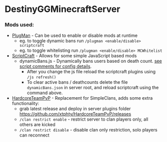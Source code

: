# DestinyGGMinecraftServer

### Mods used:
- [PlugMan](http://dev.bukkit.org/bukkit-plugins/plugman/) - Can be used to enable or disable mods at runtime
  - eg. to toggle dynamic bans run `/plugman <enable/disable> scriptcraft`
  - eg. to toggle whitelisting run `/plugman <enable/disable> MCWhitelist`
- [ScriptCraft](https://github.com/walterhiggins/ScriptCraft) - Allows for some simple JavaScript based mods 
  - dynamicBans.js - Dynamically bans users based on death count. [see script comments for config details](https://github.com/xtphty/DestinyGGMinecraftServer/blob/master/scriptcraft/plugins/dynamicBans.js).    
    - After you change the js file reload the scriptcraft plugins using `/js refresh()`
    - To clear active bans / deathcounts delete the file `dynamicBans.json` in server root, and reload scriptcraft using the command above.
- [HardcoreTeamPvP](https://github.com/xtphty/HardcoreTeamPvP.git) - Replacement for SimpleClans, adds some extra functionality:
  - grab latest release and deploy in server plugins folder https://github.com/xtphty/HardcoreTeamPvP/releases
  - `/clan restrict enable` - restrict server to clan players only, all others are kicked
  - `/clan restrict disable` - disable clan only restriction, solo players can reconnect

